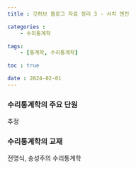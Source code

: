 ```yaml
---
title : 깃허브 블로그 자료 정리 3 - 서치 엔진

categories : 
    - 수리통계학

tags:
    - [통계학, 수리통계학]

toc : true

date : 2024-02-01
---
```



### 수리통계학의 주요 단원

추정

### 수리통계학의 교재

전명식, 송성주의 수리통계학

